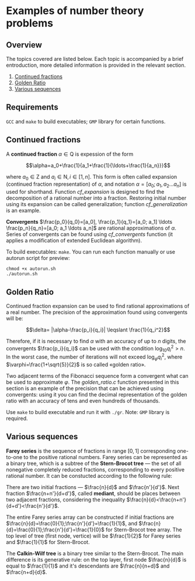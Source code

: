 # Examples of number theory problems

## Overview
The topics covered are listed below. Each topic is accompanied by a brief entroduction, more detailed information is provided in the relevant section.
1. [Continued fractions](#continued-fractions-1)
2. [Golden Ratio](#golden-ratio-2)
3. [Various sequences](#various-sequences-3)

## Requirements
`GCC` and `make` to build executables;
`GMP` library for certain functions.

## Continued fractions
A **continued fraction** $\alpha\in \mathrm{Q}$ is expession of the form

$$\alpha=a_0+\frac{1}{a_1+\frac{1}{\ldots+\frac{1}{a_n}}}$$

where $a_0\in \mathrm{Z}$ and $a_i\in \mathrm{N}, i\in[1, n]$. This form is often called expansion (continued fraction representation) of $\alpha$, and notation $\alpha=[a_0; a_1, a_2 \ldots a_n]$ is used for shorthand.
Function *cf_expansion* is designed to find the decomposition of a rational number into a fraction. Restoring initial number using its expansion can be called generalization; function *cf_generalization* is an example.

**Convergents** $\frac{p_0}{q_0}=[a_0], \frac{p_1}{q_1}=[a_0; a_1] \ldots \frac{p_n}{q_n}=[a_0; a_1 \ldots a_n]$ are rational approximations of $\alpha$. Series of convergents can be found using *cf_convergents* function (it applies a modification of extended Euclidean algorithm).

To build executables: `make`.
You can run each function manually or use autorun script for preview:

    chmod +x autorun.sh
    ./autorun.sh

## Golden Ratio
Continued fraction expansion can be used to find rational approximations of a real number. The precision of the approximation found using convergents will be:

$$\delta= |\alpha-\frac{p_i}{q_i}| \leqslant \frac{1}{q_i^2}$$

Therefore, if it is necessary to find $\alpha$ with an accuracy of up to $n$ digits, the convergents $\frac{p_i}{q_i}$ can be used with the condition ${\log_{10}q_i^2}>n$. In the worst case, the number of iterations will not exceed ${\log_{\varphi}q_i^2}$, where $\varphi=\frac{1+\sqrt{5}}{2}$ is so called «golden ratio». 

Two adjacent terms of the Fibonacci sequence form a convergent what can be used to approximate $\varphi$. The *golden_ratio.c* function presented in this section is an example of the precision that can be achieved using convergents: using it you can find the decimal representation of the golden ratio with an accuracy of tens and even hundreds of thousands.

Use `make` to build executable and run it with `./gr`. Note: `GMP` library is required.

## Various sequences 
**Farey series** is the sequence of fractions in range $[0, 1]$ corresponding one-to-one to the positive rational numbers. Farey series can be represented as a binary tree, which is a subtree of the **Stern-Brocot tree** — the set of all nonegative completely reduced fractions, corresponding to every positive rational number. It can be constucted according to the following rule:

There are two initial fractions — $\frac{n}{d}$ and $\frac{n'}{d'}$. Next fraction $\frac{n+n'}{d+d'}$, called **mediant**, should be places between two adjacent fractions, considering the inequality $\frac{n}{d}<\frac{n+n'}{d+d'}<\frac{n'}{d'}$.

The entire Farey series array can be constructed if initial fractions are $\frac{n}{d}=\frac{0}{1};\frac{n'}{d'}=\frac{1}{1}$, and $\frac{n}{d}=\frac{0}{1};\frac{n'}{d'}=\frac{1}{0}$ for Stern-Brocot tree array. 
The top level of tree (first node, vertice) will be $\frac{1}{2}$ for Farey series and $\frac{1}{1}$ for Stern-Brocot.

The **Calkin-Wilf tree** is a binary tree similar to the Stern-Brocot. The main difference is its generative rule: on the top layer, first node $\frac{n}{d}$ is equal to $\frac{1}{1}$ and it's descendants are $\frac{n}{n+d}$ and $\frac{n+d}{d}$. 
